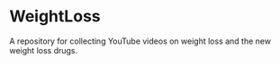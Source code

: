 # WeightLoss
A repository for collecting YouTube videos on weight loss and the new weight loss drugs.
